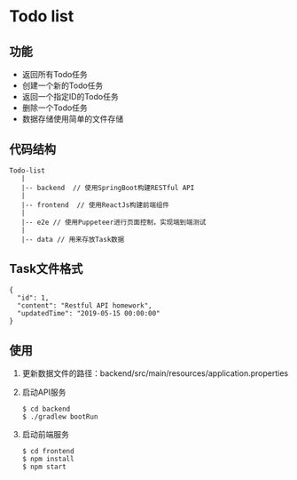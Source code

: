 # Todo list

## 功能

- 返回所有Todo任务
- 创建一个新的Todo任务
- 返回一个指定ID的Todo任务
- 删除一个Todo任务
- 数据存储使用简单的文件存储

## 代码结构
    Todo-list
       |
       |-- backend  // 使用SpringBoot构建RESTful API
       |
       |-- frontend  // 使用ReactJs构建前端组件
       |
       |-- e2e // 使用Puppeteer进行页面控制，实现端到端测试
       |
       |-- data // 用来存放Task数据
   
## Task文件格式

    {
      "id": 1,
      "content": "Restful API homework",
      "updatedTime": "2019-05-15 00:00:00"
    }

## 使用

1. 更新数据文件的路径：backend/src/main/resources/application.properties
2. 启动API服务

	```
	$ cd backend
	$ ./gradlew bootRun
	```
3. 启动前端服务

	```
	$ cd frontend
	$ npm install
	$ npm start
	```

